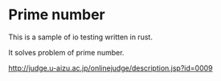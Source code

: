 # Prime number

This is a sample of io testing written in rust.

It solves problem of prime number.

http://judge.u-aizu.ac.jp/onlinejudge/description.jsp?id=0009
